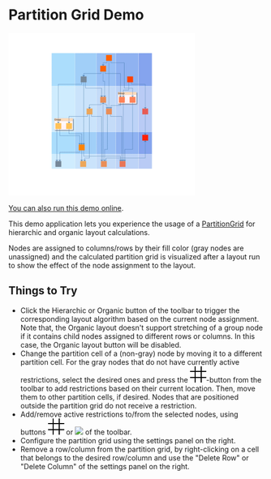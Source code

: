 # Partition Grid Demo

<img src="../../resources/image/partitiongrid.png" alt="demo-thumbnail" height="320"/>

[You can also run this demo online](https://live.yworks.com/demos/layout/partitiongrid/index.html).

This demo application lets you experience the usage of a [PartitionGrid](https://docs.yworks.com/yfileshtml/#/api/PartitionGrid) for hierarchic and organic layout calculations.

Nodes are assigned to columns/rows by their fill color (gray nodes are unassigned) and the calculated partition grid is visualized after a layout run to show the effect of the node assignment to the layout.

## Things to Try

- Click the Hierarchic or Organic button of the toolbar to trigger the corresponding layout algorithm based on the current node assignment. Note that, the Organic layout doesn't support stretching of a group node if it contains child nodes assigned to different rows or columns. In this case, the Organic layout button will be disabled.
- Change the partition cell of a (non-gray) node by moving it to a different partition cell. For the gray nodes that do not have currently active restrictions, select the desired ones and press the ![](resources/grid-16.svg)\-button from the toolbar to add restrictions based on their current location. Then, move them to other partition cells, if desired. Nodes that are positioned outside the partition grid do not receive a restriction.
- Add/remove active restrictions to/from the selected nodes, using buttons ![](resources/grid-16.svg) or ![](../../resources/icons/delete2-16.svg) of the toolbar.
- Configure the partition grid using the settings panel on the right.
- Remove a row/column from the partition grid, by right-clicking on a cell that belongs to the desired row/column and use the "Delete Row" or "Delete Column" of the settings panel on the right.
